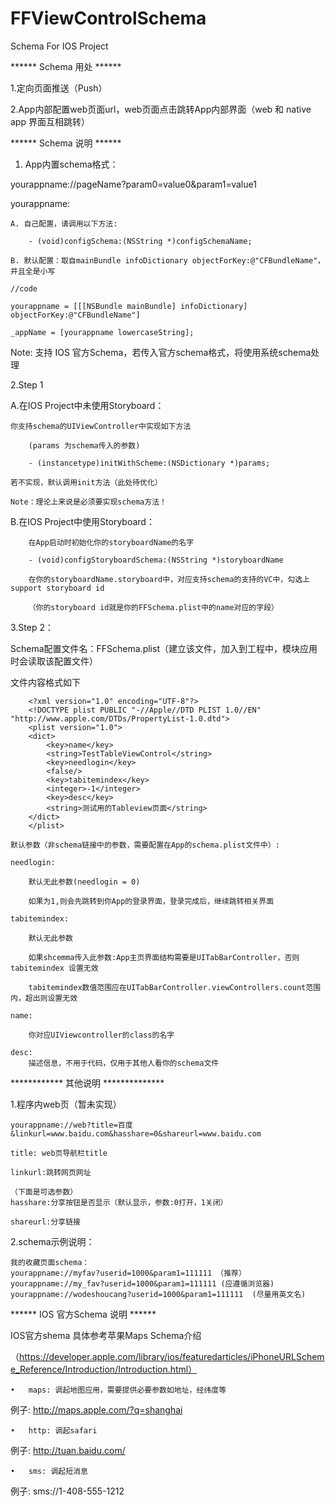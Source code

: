FFViewControlSchema
===================

Schema For IOS Project

****** Schema 用处 ******

1.定向页面推送（Push）

2.App内部配置web页面url，web页面点击跳转App内部界面（web 和 native app 界面互相跳转）

****** Schema 说明 ******

1. App内置schema格式：

yourappname://pageName?param0=value0&param1=value1

yourappname:

    A. 自己配置，请调用以下方法:
        
        - (void)configSchema:(NSString *)configSchemaName;

    B. 默认配置：取自mainBundle infoDictionary objectForKey:@"CFBundleName"，并且全是小写

    //code

    yourappname = [[[NSBundle mainBundle] infoDictionary] objectForKey:@"CFBundleName"]

    _appName = [yourappname lowercaseString];

Note: 支持 IOS 官方Schema，若传入官方schema格式，将使用系统schema处理

2.Step 1

A.在IOS Project中未使用Storyboard：

    你支持schema的UIViewController中实现如下方法
	
        (params 为schema传入的参数)
	
        - (instancetype)initWithScheme:(NSDictionary *)params;

    若不实现，默认调用init方法（此处待优化）

    Note：理论上来说是必须要实现schema方法！

B.在IOS Project中使用Storyboard：

        在App启动时初始化你的storyboardName的名字

        - (void)configStoryboardSchema:(NSString *)storyboardName

        在你的storyboardName.storyboard中，对应支持schema的支持的VC中，勾选上support storyboard id

        （你的storyboard id就是你的FFSchema.plist中的name对应的字段）

3.Step 2：

Schema配置文件名：FFSchema.plist（建立该文件，加入到工程中，模块应用时会读取该配置文件）

文件内容格式如下

		<?xml version="1.0" encoding="UTF-8"?>
		<!DOCTYPE plist PUBLIC "-//Apple//DTD PLIST 1.0//EN" "http://www.apple.com/DTDs/PropertyList-1.0.dtd">
		<plist version="1.0">
		<dict>
			<key>name</key>
			<string>TestTableViewControl</string>
			<key>needlogin</key>
			<false/>
			<key>tabitemindex</key>
			<integer>-1</integer>
			<key>desc</key>
			<string>测试用的Tableview页面</string>
		</dict>
		</plist>

	默认参数（非schema链接中的参数，需要配置在App的schema.plist文件中）:

	needlogin:
	
		默认无此参数(needlogin = 0)
		
		如果为1,则会先跳转到你App的登录界面，登录完成后，继续跳转相关界面
		
	tabitemindex: 
	
		默认无此参数
		
		如果shcemma传入此参数:App主页界面结构需要是UITabBarController，否则 tabitemindex 设置无效
		
		tabitemindex数值范围应在UITabBarController.viewControllers.count范围内，超出则设置无效
	
	name:
	
		你对应UIViewcontroller的class的名字
		
	desc:
		描述信息，不用于代码，仅用于其他人看你的schema文件


************  其他说明 **************

1.程序内web页（暂未实现）

	yourappname://web?title=百度&linkurl=www.baidu.com&hasshare=0&shareurl=www.baidu.com

	title: web页导航栏title
		
	linkurl:跳转网页网址
	
	（下面是可选参数）	
	hasshare:分享按钮是否显示（默认显示，参数:0打开，1关闭）
		
	shareurl:分享链接
	

2.schema示例说明：

    我的收藏页面schema：
    yourappname://myfav?userid=1000&param1=111111 （推荐）
    yourappname://my_fav?userid=1000&param1=111111 (应遵循浏览器)
    yourappname://wodeshoucang?userid=1000&param1=111111  (尽量用英文名)


****** IOS 官方Schema 说明 ******

IOS官方shema 具体参考苹果Maps Schema介绍

（https://developer.apple.com/library/ios/featuredarticles/iPhoneURLScheme_Reference/Introduction/Introduction.html）

	•	maps: 调起地图应用，需要提供必要参数如地址，经纬度等
例子: http://maps.apple.com/?q=shanghai
	
	•	http: 调起safari 
例子: http://tuan.baidu.com/
	
	•	sms: 调起短消息 
例子: sms://1-408-555-1212
	


